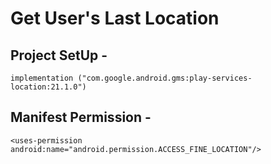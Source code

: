 # Get User's Last Location

## Project SetUp -
    implementation ("com.google.android.gms:play-services-location:21.1.0")

## Manifest Permission -
    <uses-permission android:name="android.permission.ACCESS_FINE_LOCATION"/>

